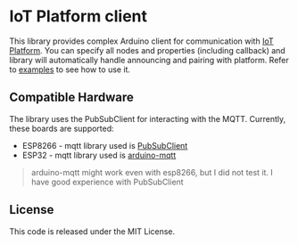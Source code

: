 # IoT Platform client

This library provides complex Arduino client for communication with [IoT Platform](https://prod.iotplatforma.cloud). You can specify all nodes and properties (including callback) and library will automatically handle announcing and pairing with platform. Refer to [examples](./examples/) to see how to use it.

## Compatible Hardware

The library uses the PubSubClient for interacting with the
MQTT. Currently, these boards are supported:

- ESP8266 - mqtt library used is [PubSubClient](https://github.com/knolleary/pubsubclient)
- ESP32 - mqtt library used is [arduino-mqtt](https://github.com/256dpi/arduino-mqtt)

> arduino-mqtt might work even with esp8266, but I did not test it. I have good experience with PubSubClient

## License

This code is released under the MIT License.

